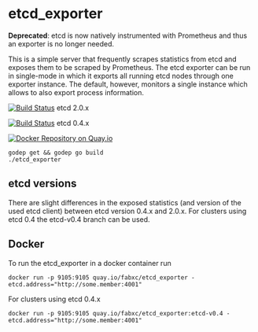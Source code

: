 # etcd_exporter

**Deprecated**: etcd is now natively instrumented with Prometheus and thus an exporter is no longer needed.

This is a simple server that frequently scrapes statistics from etcd and exposes them to be scraped by Prometheus. The etcd exporter can be run in single-mode in which it exports all running etcd nodes through one exporter instance. The default, however, monitors a single instance which allows to also export process information.

[![Build Status](https://travis-ci.org/fabxc/etcd_exporter.png?branch=master)](https://travis-ci.org/fabxc/etcd_exporter) etcd 2.0.x

[![Build Status](https://travis-ci.org/fabxc/etcd_exporter.png?branch=etcd-v0.4)](https://travis-ci.org/fabxc/etcd_exporter) etcd 0.4.x

[![Docker Repository on Quay.io](https://quay.io/repository/coreos/etcd-git/status "Docker Repository on Quay.io")](https://quay.io/repository/coreos/etcd-git)

```
godep get && godep go build
./etcd_exporter
```

## etcd versions

There are slight differences in the exposed statistics (and version of the used etcd client)
between etcd version 0.4.x and 2.0.x.
For clusters using etcd 0.4 the etcd-v0.4 branch can be used.

## Docker

To run the etcd_exporter in a docker container run

```
docker run -p 9105:9105 quay.io/fabxc/etcd_exporter -etcd.address="http://some.member:4001"
```

For clusters using etcd 0.4.x

```
docker run -p 9105:9105 quay.io/fabxc/etcd_exporter:etcd-v0.4 -etcd.address="http://some.member:4001"
```
